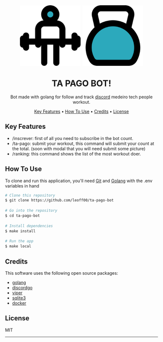 <h1 align="center">
<br>
<div>
<img src=".github/img/deadliftman.svg" alt="Deadlift man" width="200">
<img src=".github/img/kettlebell.svg" alt="Deadlift man" width="200">
</div>
  <br>
  TA PAGO BOT!
  <br>
</h1>

<p align="center">Bot made with golang for follow and track <a href="https://discord.gg/k6hFV5HxMv">discord</a> medeiro tech people workout.

<p align="center">
  <a href="#key-features">Key Features</a> •
  <a href="#how-to-use">How To Use</a> •
  <a href="#credits">Credits</a> •
  <a href="#license">License</a>
</p>

<!-- ![screenshot](https://raw.githubusercontent.com/amitmerchant1990/electron-markdownify/master/app/img/markdownify.gif) -->

## Key Features

- /inscrever: first of all you need to subscribe in the bot count.
- /ta-pago: submit your workout, this command will submit your count at the total. (soon with modal that you will need submit some picture)
- /ranking: this command shows the list of the most workout doer.

## How To Use

To clone and run this application, you'll need [Git](https://git-scm.com) and [Golang](https://nodejs.org/en/download/) with the .env variables in hand

```bash
# Clone this repository
$ git clone https://github.com/leoff00/ta-pago-bot

# Go into the repository
$ cd ta-pago-bot

# Install dependencies
$ make install

# Run the app
$ make local
```

## Credits

This software uses the following open source packages:

- [golang](https://go.dev/)
- [discordgo](https://github.com/bwmarrin/discordgo)
- [viper](https://github.com/spf13/viper)
- [sqlite3](https://www.sqlite.org/index.html)
- [docker](https://www.docker.com/)

## License

MIT

---
